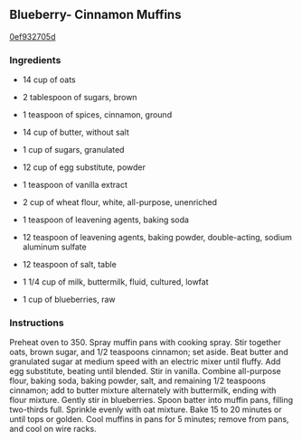 ## Blueberry- Cinnamon Muffins

[0ef932705d](http://www.food.com/recipe/blueberry-cinnamon-muffins-316642)

### Ingredients

 - 14 cup of oats

 - 2 tablespoon of sugars, brown

 - 1 teaspoon of spices, cinnamon, ground

 - 14 cup of butter, without salt

 - 1 cup of sugars, granulated

 - 12 cup of egg substitute, powder

 - 1 teaspoon of vanilla extract

 - 2 cup of wheat flour, white, all-purpose, unenriched

 - 1 teaspoon of leavening agents, baking soda

 - 12 teaspoon of leavening agents, baking powder, double-acting, sodium aluminum sulfate

 - 12 teaspoon of salt, table

 - 1 1/4 cup of milk, buttermilk, fluid, cultured, lowfat

 - 1 cup of blueberries, raw

### Instructions

Preheat oven to 350. Spray muffin pans with cooking spray. Stir together oats, brown sugar, and 1/2 teaspoons cinnamon; set aside. Beat butter and granulated sugar at medium speed with an electric mixer until fluffy. Add egg substitute, beating until blended. Stir in vanilla. Combine all-purpose flour, baking soda, baking powder, salt, and remaining 1/2 teaspoons cinnamon; add to butter mixture alternately with buttermilk, ending with flour mixture. Gently stir in blueberries. Spoon batter into muffin pans, filling two-thirds full. Sprinkle evenly with oat mixture. Bake 15 to 20 minutes or until tops or golden. Cool muffins in pans for 5 minutes; remove from pans, and cool on wire racks.